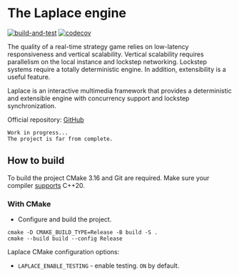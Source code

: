 #   The Laplace engine
[![build-and-test][build-badge]][build-link]
[![codecov][codecov-badge]][codecov-link]

The quality of a real-time strategy game relies on low-latency responsiveness and vertical scalability.
Vertical scalability requires parallelism on the local instance and lockstep networking.
Lockstep systems require a totally deterministic engine. In addition, extensibility is a useful feature.

Laplace is an interactive multimedia framework that provides a deterministic and extensible engine
with concurrency support and lockstep synchronization.

Official repository: [GitHub][laplace-link]

    Work in progress...
    The project is far from complete.

##  How to build
To build the project CMake 3.16 and Git are required.
Make sure your compiler [supports][compiler-support-link] C++20.

### With CMake
- Configure and build the project.

```shell
cmake -D CMAKE_BUILD_TYPE=Release -B build -S .
cmake --build build --config Release
```

Laplace CMake configuration options:
- `LAPLACE_ENABLE_TESTING` - enable testing. `ON` by default.

[build-badge]:    https://github.com/automainint/laplace/actions/workflows/build-and-test.yml/badge.svg?branch=dev
[build-link]:     https://github.com/automainint/laplace/actions/workflows/build-and-test.yml
[codecov-badge]:  https://codecov.io/gh/automainint/laplace/branch/dev/graph/badge.svg?token=HJF3BUA46B
[codecov-link]:   https://codecov.io/gh/automainint/laplace/branch/dev

[laplace-link]:          https://github.com/automainint/laplace
[cmake-link]:            https://cmake.org
[git-link]:              https://git-scm.com
[compiler-support-link]: https://en.cppreference.com/w/cpp/compiler_support
